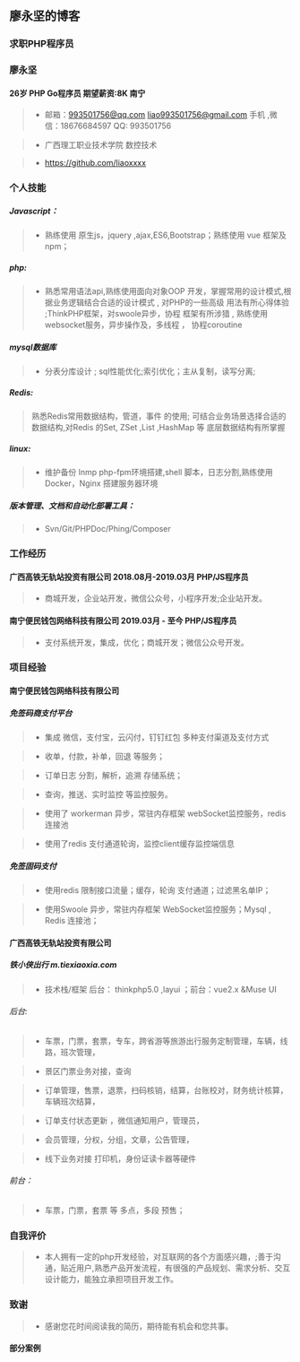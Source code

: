 ## 廖永坚的博客

### 求职PHP程序员

### 廖永坚 

#### 26岁  PHP Go程序员   期望薪资:8K   南宁 

>* 邮箱：993501756@qq.com  liao993501756@gmail.com 手机 ,微信：18676684597  QQ: 993501756

>* 广西理工职业技术学院  数控技术

>* https://github.com/liaoxxxx   

### 个人技能

##### Javascript： 
>* 熟练使用 原生js，jquery ,ajax,ES6,Bootstrap；熟练使用 vue 框架及npm； 

##### php:
>* 熟悉常用语法api,熟练使用面向对象OOP 开发，掌握常用的设计模式,根据业务逻辑结合合适的设计模式 , 对PHP的一些高级 用法有所心得体验 ;ThinkPHP框架，对swoole异步，协程 框架有所涉猎 , 熟练使用 websocket服务，异步操作及，多线程 ， 协程coroutine 

##### mysql数据库
>* 分表分库设计 ; sql性能优化;索引优化；主从复制，读写分离; 

##### Redis:
>	熟悉Redis常用数据结构，管道，事件 的使用; 可结合业务场景选择合适的数据结构,对Redis 的Set, ZSet ,List ,HashMap 等 底层数据结构有所掌握
 
##### linux:
>* 维护备份 lnmp php-fpm环境搭建,shell 脚本，日志分割,熟练使用Docker，Nginx 搭建服务器环境


##### 版本管理、文档和自动化部署工具：
>* Svn/Git/PHPDoc/Phing/Composer

### 工作经历
#### 广西高铁无轨站投资有限公司            2018.08月-2019.03月                  PHP/JS程序员
>* 商城开发，企业站开发，微信公众号，小程序开发;企业站开发。

#### 南宁便民钱包网络科技有限公司          2019.03月 - 至今                     PHP/JS程序员
>* 支付系统开发，集成，优化；商城开发；微信公众号开发。


### 项目经验

#### 南宁便民钱包网络科技有限公司

##### 免签码商支付平台
>* 集成 微信，支付宝，云闪付，钉钉红包 多种支付渠道及支付方式

>* 收单，付款，补单，回退 等服务；

>* 订单日志 分割，解析，追溯 存储系统；

>* 查询，推送、实时监控 等监控服务。

>* 使用了 workerman 异步，常驻内存框架 webSocket监控服务，redis 连接池

>* 使用了redis 支付通道轮询，监控client缓存监控端信息

##### 免签固码支付
>* 使用redis 限制接口流量；缓存，轮询 支付通道；过滤黑名单IP； 

>* 使用Swoole 异步，常驻内存框架 WebSocket监控服务；Mysql , Redis 连接池；


#### 广西高铁无轨站投资有限公司

##### 铁小侠出行 m.tiexiaoxia.com
>* 技术栈/框架  后台： thinkphp5.0 ,layui ；前台：vue2.x  &Muse UI  

###### 后台:

>* 车票，门票，套票，专车，跨省游等旅游出行服务定制管理，车辆，线路，班次管理，

>* 景区门票业务对接，查询

>* 订单管理，售票，退票，扫码核销，结算，台账校对，财务统计核算，车辆班次结算，

>* 订单支付状态更新 ，微信通知用户，管理员，

>* 会员管理，分权，分组，文章，公告管理，

>* 线下业务对接 打印机，身份证读卡器等硬件

###### 前台：

>*  车票，门票，套票 等 多点，多段 预售； 


### 自我评价
>* 本人拥有一定的php开发经验，对互联网的各个方面感兴趣，;善于沟通，贴近用户,熟悉产品开发流程，有很强的产品规划、需求分析、交互设计能力，能独立承担项目开发工作。

### 致谢
>* 感谢您花时间阅读我的简历，期待能有机会和您共事。


####
#### 部分案例